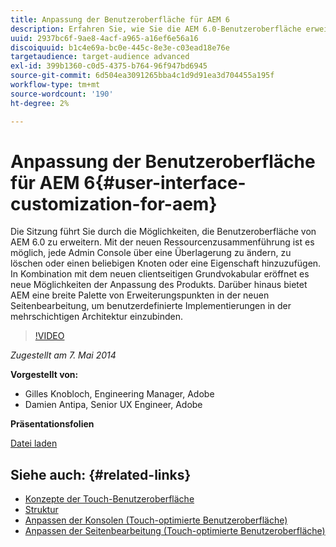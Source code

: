 ```yaml
---
title: Anpassung der Benutzeroberfläche für AEM 6
description: Erfahren Sie, wie Sie die AEM 6.0-Benutzeroberfläche erweitern. Mit der neuen Ressourcenzusammenführung ist es möglich, jede Admin Console über eine Überlagerung zu ändern, zu löschen oder einen beliebigen Knoten oder eine Eigenschaft hinzuzufügen.
uuid: 2937bc6f-9ae8-4acf-a965-a16ef6e56a16
discoiquuid: b1c4e69a-bc0e-445c-8e3e-c03ead18e76e
targetaudience: target-audience advanced
exl-id: 399b1360-c0d5-4375-b764-96f947bd6945
source-git-commit: 6d504ea3091265bba4c1d9d91ea3d704455a195f
workflow-type: tm+mt
source-wordcount: '190'
ht-degree: 2%

---
```


# Anpassung der Benutzeroberfläche für AEM 6{#user-interface-customization-for-aem}

Die Sitzung führt Sie durch die Möglichkeiten, die Benutzeroberfläche von AEM 6.0 zu erweitern. Mit der neuen Ressourcenzusammenführung ist es möglich, jede Admin Console über eine Überlagerung zu ändern, zu löschen oder einen beliebigen Knoten oder eine Eigenschaft hinzuzufügen. In Kombination mit dem neuen clientseitigen Grundvokabular eröffnet es neue Möglichkeiten der Anpassung des Produkts. Darüber hinaus bietet AEM eine breite Palette von Erweiterungspunkten in der neuen Seitenbearbeitung, um benutzerdefinierte Implementierungen in der mehrschichtigen Architektur einzubinden.

>[!VIDEO](https://video.tv.adobe.com/v/19519/?quality=9)

*Zugestellt am 7. Mai 2014*

**Vorgestellt von:**

* Gilles Knobloch, Engineering Manager, Adobe
* Damien Antipa, Senior UX Engineer, Adobe

**Präsentationsfolien**

[Datei laden](assets/user-interface-customization-for-aem6.pdf)

## Siehe auch: {#related-links}

* [Konzepte der Touch-Benutzeroberfläche](http://docs.adobe.com/docs/en/aem/6-0/develop/the-basics/touch-ui-concepts.html)
* [Struktur](http://docs.adobe.com/docs/en/aem/6-0/develop/the-basics/touch-ui-structure.html)
* [Anpassen der Konsolen (Touch-optimierte Benutzeroberfläche)](http://docs.adobe.com/docs/en/aem/6-0/develop/extending/customizing-consoles-touch.html)
* [Anpassen der Seitenbearbeitung (Touch-optimierte Benutzeroberfläche)](http://docs.adobe.com/docs/en/aem/6-0/develop/extending/customizing-page-authoring-touch.html)
